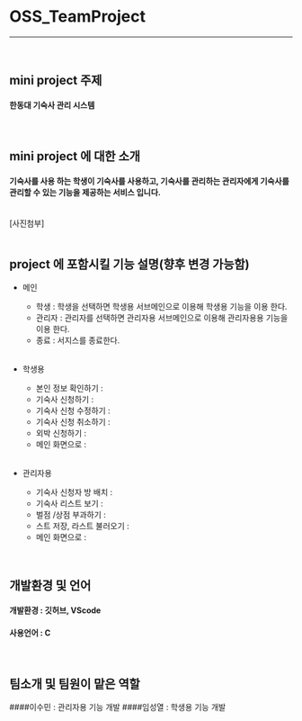 # OSS_TeamProject 
****
<br/>

## mini project 주제
#### 한동대 기숙사 관리 시스템

<br/>

## mini project 에 대한 소개
#### 기숙사를 사용 하는 학생이 기숙사를 사용하고, 기숙사를 관리하는 관리자에게 기숙사를 관리할 수 있는 기능을 제공하는 서비스 입니다.

<br/>
[사진첨부]
<br/>


<br/>


## project 에 포함시킬 기능 설명(향후 변경 가능함)
- 메인
    - 학생 : 학생을 선택하면 학생용 서브메인으로 이용해 학생용 기능을 이용 한다.
    - 관리자 : 관리자를 선택하면 관리자용 서브메인으로 이용해 관리자용용 기능을 이용 한다.
    - 종료 : 서지스를 종료한다.
    
    <br/>
    
- 학생용 
    - 본인 정보 확인하기 : 
    - 기숙사 신청하기 :
    - 기숙사 신청 수정하기 :
    - 기숙사 신청 취소하기 :
    - 외박 신청하기 :
    - 메인 화면으로 : 
  
  <br/>

- 관리자용
    - 기숙사 신청자 방 배치 : 
    - 기숙사 리스트 보기 :
    - 벌점 /상점 부과하기 :
    - 스트 저장, 라스트 불러오기 :
    - 메인 화면으로 :



<br/>

## 개발환경 및 언어
#### 개발환경 : 깃허브, VScode
#### 사용언어 : C

<br/>

## 팀소개 및 팀원이 맡은 역할
####이수민 : 관리자용 기능 개발
####임성열 : 학생용 기능 개발




